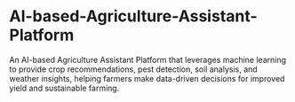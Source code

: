 # AI-based-Agriculture-Assistant-Platform
An AI-based Agriculture Assistant Platform that leverages machine learning to provide crop recommendations, pest detection, soil analysis, and weather insights, helping farmers make data-driven decisions for improved yield and sustainable farming.
